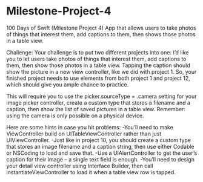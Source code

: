 # Milestone-Project-4
100 Days of Swift (Milestone Project 4) App that allows users to take photos of things that interest them, add captions to them, then shows those photos in a table view.

Challenge:
Your challenge is to put two different projects into one: I’d like you to let users take photos of things that interest them, add captions to them, then show 
those photos in a table view. Tapping the caption should show the picture in a new view controller, like we did with project 1. So, your finished project needs 
to use elements from both project 1 and project 12, which should give you ample chance to practice.

This will require you to use the picker.sourceType = .camera setting for your image picker controller, create a custom type that stores a filename and a caption, 
then show the list of saved pictures in a table view. Remember: using the camera is only possible on a physical device.

Here are some hints in case you hit problems:
-You’ll need to make ViewController build on UITableViewController rather than just UIViewController.
-Just like in project 10, you should create a custom type that stores an image filename and a caption string, then use either Codable or NSCoding to load and save that.
-Use a UIAlertController to get the user’s caption for their image – a single text field is enough.
-You’ll need to design your detail view controller using Interface Builder, then call instantiateViewController to load it when a table view row is tapped.

